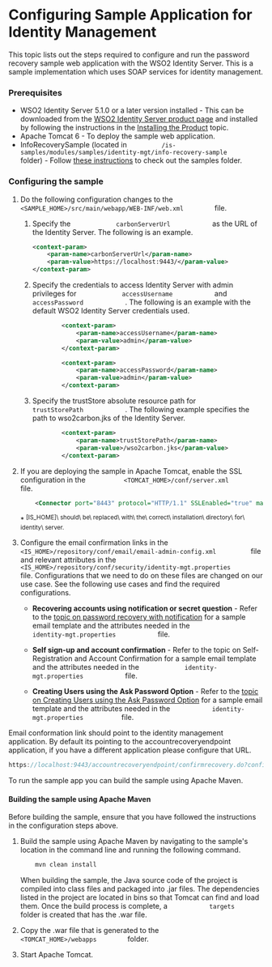 # Configuring Sample Application for Identity Management

This topic lists out the steps required to configure and run the
password recovery sample web application with the WSO2 Identity
Server. This is a sample implementation which uses SOAP services for
identity management.

### Prerequisites

-   WSO2 Identity Server 5.1.0 or a later version installed - This can
    be downloaded from the [WSO2 Identity Server product
    page](http://wso2.com/products/identity-server/) and installed by
    following the instructions in the [Installing the
    Product](../../setup/installing-the-product) topic.
-   Apache Tomcat 6 - To deploy the sample web application.
-   InfoRecoverySample (located in
    `          /is-samples/modules/samples/identity-mgt/info-recovery-sample         `
    folder) - Follow [these instructions](../../using-wso2-identity-server/downloading-a-sample) to
    check out the samples folder.

### Configuring the sample

1.  Do the following configuration changes to the
    `          <SAMPLE_HOME>/src/main/webapp/WEB-INF/web.xml         `
    file.
    1.  Specify the `             carbonServerUrl            ` as the
        URL of the Identity Server. The following is an example.

        ``` xml
        <context-param>
            <param-name>carbonServerUrl</param-name>
            <param-value>https://localhost:9443/</param-value>
        </context-param>
        ```

    2.  Specify the credentials to access Identity Server with admin
        privileges for `             accessUsername            ` and
        `             accessPassword            ` . The following is an
        example with the default WSO2 Identity Server credentials
        used.  

        ``` xml
                <context-param>
                    <param-name>accessUsername</param-name>
                    <param-value>admin</param-value>
                </context-param>
        
                <context-param>
                    <param-name>accessPassword</param-name>
                    <param-value>admin</param-value>
                </context-param>
        ```

    3.  Specify the trustStore absolute resource path for
        `             trustStorePath            ` . The following
        example specifies the path to wso2carbon.jks of the Identity
        Server.

        ``` xml
                <context-param>
                    <param-name>trustStorePath</param-name>
                    <param-value>/wso2carbon.jks</param-value>
                </context-param>
        ```

2.  If you are deploying the sample in Apache Tomcat, enable the SSL
    configuration in the
    `           <TOMCAT_HOME>/conf/server.xml          ` file.

    ``` xml
        <Connector port="8443" protocol="HTTP/1.1" SSLEnabled="true" maxThreads="150" scheme="https" secure="true" clientAuth="false" sslProtocol="TLS" keystoreFile="[IS_HOME]/repository/resources/security/wso2carbon.jks" keystorePass="wso2carbon" />
    ```

    \*
    <sup>\[IS\_HOME\]\ should\ be\ replaced\ with\ the\ correct\ installation\ directory\ for\ identity\ server.</sup>

3.  Configure the email confirmation links in the
    `           <IS_HOME>/repository/conf/email/email-admin-config.xml          `
    file and relevant attributes in the
    `           <IS_HOME>/repository/conf/security/identity-mgt.properties          `
    file. Configurations that we need to do on these files are changed
    on our use case. See the following use cases and find the required
    configurations.

    -   **Recovering accounts using notification or secret question** -
        Refer to the [topic on password recovery with
        notification](_Password_Recovery_) for a sample email template
        and the attributes needed in the
        `             identity-mgt.properties            ` file.

    -   **Self sign-up and account confirmation** - Refer to the topic
        on Self-Registration and Account Confirmation for a sample email
        template and the attributes needed in the
        `             identity-mgt.properties            ` file.

    -   **Creating Users using the Ask Password Option** - Refer to the
        [topic on Creating Users using the Ask Password
        Option](_Creating_Users_Using_the_Ask_Password_Option_) for a
        sample email template and the attributes needed in the
        `            identity-mgt.properties           ` file.

Email conformation link should point to the identity management
application. By default its pointing to the accountrecoveryendpoint
application, if you have a different application please configure that
URL.

``` java
https://localhost:9443/accountrecoveryendpoint/confirmrecovery.do?confirmation={{confirmation-code}}&amp;userstoredomain={{userstore-domain}}&amp;username={{url:user-name}}&amp;tenantdomain={{tenant-domain}}
```

To run the sample app you can build the sample using Apache Maven.

#### Building the sample using Apache Maven

Before building the sample, ensure that you have followed the
instructions in the configuration steps above.

1.  Build the sample using Apache Maven by navigating to the sample's
    location in the command line and running the following command.

    ``` java
        mvn clean install
    ```

    When building the sample, the Java source code of the project is
    compiled into class files and packaged into .jar files. The
    dependencies listed in the project are located in bins so that
    Tomcat can find and load them. Once the build process is complete, a
    `            targets           ` folder is created that has the .war
    file.

2.  Copy the .war file that is generated to the
    `          <TOMCAT_HOME>/webapps         ` folder.
3.  Start Apache Tomcat.  
      
